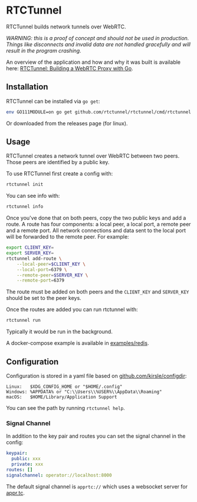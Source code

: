 # RTCTunnel

RTCTunnel builds network tunnels over WebRTC.

_WARNING: this is a proof of concept and should not be used in production. Things like disconnects and invalid data are not handled gracefully and will result in the program crashing._

An overview of the application and how and why it was built is available here: [RTCTunnel: Building a WebRTC Proxy with Go](http://www.doxsey.net/blog/rtctunnel--building-a-webrtc-proxy-with-go).

## Installation

RTCTunnel can be installed via `go get`:

```bash
env GO111MODULE=on go get github.com/rtctunnel/rtctunnel/cmd/rtctunnel
```

Or downloaded from the releases page (for linux).

## Usage

RTCTunnel creates a network tunnel over WebRTC between two peers. Those peers are identified by a public key. 

To use RTCTunnel first create a config with:

```bash
rtctunnel init
```

You can see info with:

```bash
rtctunnel info
```

Once you've done that on both peers, copy the two public keys and add a route. A route has four components: a local peer, a local port, a remote peer and a remote port. All network connections and data sent to the local port will be forwarded to the remote peer. For example:

```bash
export CLIENT_KEY=
export SERVER_KEY=
rtctunnel add-route \
    --local-peer=$CLIENT_KEY \
    --local-port=6379 \
    --remote-peer=$SERVER_KEY \
    --remote-port=6379
```

The route must be added on both peers and the `CLIENT_KEY` and `SERVER_KEY` should be set to the peer keys.

Once the routes are added you can run rtctunnel with:

```bash
rtctunnel run
```

Typically it would be run in the background.

A docker-compose example is available in [examples/redis](https://github.com/rtctunnel/rtctunnel/tree/master/examples/redis).

## Configuration 

Configuration is stored in a yaml file based on [github.com/kirsle/configdir](https://github.com/kirsle/configdir):

```text
Linux:   $XDG_CONFIG_HOME or "$HOME/.config"
Windows: %APPDATA% or "C:\\Users\\%USER%\\AppData\\Roaming"
macOS:   $HOME/Library/Application Support
```

You can see the path by running `rtctunnel help`.

### Signal Channel

In addition to the key pair and routes you can set the signal channel in the config:

```yaml
keypair:
  public: xxx
  private: xxx
routes: []
signalchannel: operator://localhost:8000
```

The default signal channel is `apprtc://` which uses a websocket server for [appr.tc](appr.tc).
